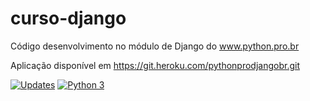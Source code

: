 # curso-django
Código desenvolvimento no módulo de Django do www.python.pro.br

Aplicação disponível em https://git.heroku.com/pythonprodjangobr.git

[![Updates](https://pyup.io/repos/github/Moronicwb/curso-django/shield.svg)](https://pyup.io/repos/github/Moronicwb/curso-django/)
[![Python 3](https://pyup.io/repos/github/Moronicwb/curso-django/python-3-shield.svg)](https://pyup.io/repos/github/Moronicwb/curso-django/)

